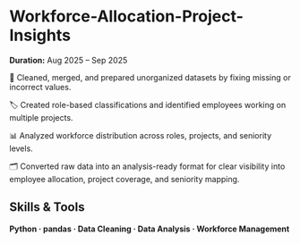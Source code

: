 # Workforce-Allocation-Project-Insights

**Duration:** Aug 2025 – Sep 2025 

🧹 Cleaned, merged, and prepared unorganized datasets by fixing missing or incorrect values.  

 🏷️ Created role-based classifications and identified employees working on multiple projects.
  
 📊 Analyzed workforce distribution across roles, projects, and seniority levels.
   
 🗂️ Converted raw data into an analysis-ready format for clear visibility into employee allocation, project coverage, and seniority mapping.
  
## Skills & Tools
**Python · pandas · Data Cleaning · Data Analysis · Workforce Management**
